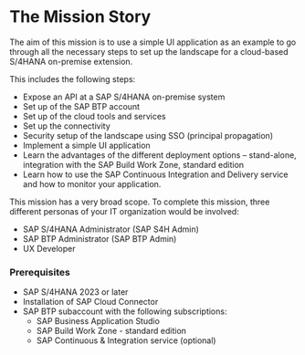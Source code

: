 # The Mission Story

The aim of this mission is to use a simple UI application as an example to go through all the necessary steps to set up the landscape for a cloud-based S/4HANA on-premise extension.

This includes the following steps:

* Expose an API at a SAP S/4HANA on-premise system
* Set up of the SAP BTP account
* Set up of the cloud tools and services
* Set up the connectivity
* Security setup of the landscape using SSO (principal propagation)
* Implement a simple UI application
* Learn the advantages of the different deployment options – stand-alone, integration with the SAP Build Work Zone, standard edition
* Learn how to use the SAP Continuous Integration and Delivery service and how to monitor your application.

This mission has a very broad scope. To complete this mission, three different personas of your IT organization would be involved:

* SAP S/4HANA Administrator (SAP S4H Admin)
* SAP BTP Administrator (SAP BTP Admin)
* UX Developer

### Prerequisites
* SAP S/4HANA 2023 or later
* Installation of SAP Cloud Connector
* SAP BTP subaccount with the following subscriptions:
   - SAP Business Application Studio
   - SAP Build Work Zone - standard edition
   - SAP Continuous & Integration service (optional)
